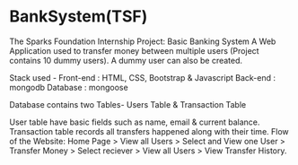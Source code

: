 # BankSystem(TSF)
The Sparks Foundation Internship Project: Basic Banking System
A Web Application used to transfer money between multiple users (Project contains 10 dummy users). A dummy user can also be created.

Stack used - Front-end : HTML, CSS, Bootstrap & Javascript Back-end : mongodb Database : mongoose

Database contains two Tables- Users Table & Transaction Table

User table have basic fields such as name, email & current balance.
Transaction table records all transfers happened along with their time.
Flow of the Website: 
Home Page > View all Users > Select and View one User > Transfer Money > Select reciever > View all Users > View Transfer History.
